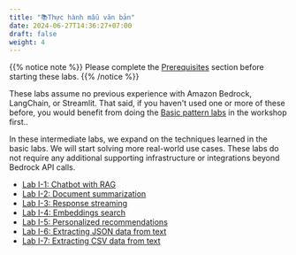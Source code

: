 ```yaml
---
title: "📚Thực hành mẫu văn bản"
date: 2024-06-27T14:36:27+07:00
draft: false
weight: 4
---
```

{{% notice note %}}
Please complete the [Prerequisites](../2.1-prep/) section before starting these labs.
{{% /notice %}}

These labs assume no previous experience with Amazon Bedrock, LangChain, or Streamlit. That said, if you haven't used one or more of these before, you would benefit from doing the [Basic pattern labs](../2.3-basic/_index.md) in the workshop first..

In these intermediate labs, we expand on the techniques learned in the basic labs. We will start solving more real-world use cases. These labs do not require any additional supporting infrastructure or integrations beyond Bedrock API calls.

- [Lab I-1: Chatbot with RAG](LabI-1.md)
- [Lab I-2: Document summarization](LabI-2.md)
- [Lab I-3: Response streaming](LabI-3.md)
- [Lab I-4: Embeddings search](LabI-4.md)
- [Lab I-5: Personalized recommendations](LabI-5.md)
- [Lab I-6: Extracting JSON data from text](LabI-6.md)
- [Lab I-7: Extracting CSV data from text](LabI-7.md)